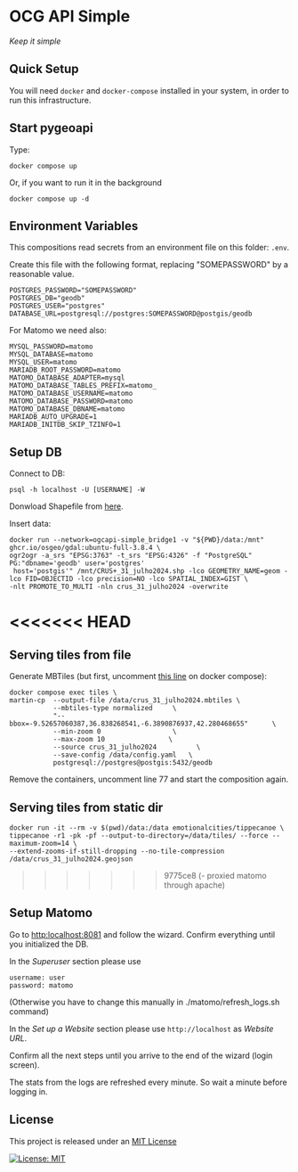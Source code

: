 # OCG API Simple

*Keep it simple*

## Quick Setup

You will need `docker` and `docker-compose` installed in your system, in order to run this infrastructure. 

## Start pygeoapi

Type:

```
docker compose up
```

Or, if you want to run it in the background

```
docker compose up -d
```


## Environment Variables

This compositions read secrets from an environment file on this folder: ```.env```.

Create this file with the following format, replacing "SOMEPASSWORD" by a reasonable value.

```
POSTGRES_PASSWORD="SOMEPASSWORD"
POSTGRES_DB="geodb"
POSTGRES_USER="postgres"
DATABASE_URL=postgresql://postgres:SOMEPASSWORD@postgis/geodb
```

For Matomo we need also:

```
MYSQL_PASSWORD=matomo
MYSQL_DATABASE=matomo
MYSQL_USER=matomo
MARIADB_ROOT_PASSWORD=matomo
MATOMO_DATABASE_ADAPTER=mysql
MATOMO_DATABASE_TABLES_PREFIX=matomo_
MATOMO_DATABASE_USERNAME=matomo
MATOMO_DATABASE_PASSWORD=matomo
MATOMO_DATABASE_DBNAME=matomo
MARIADB_AUTO_UPGRADE=1
MARIADB_INITDB_SKIP_TZINFO=1
```

## Setup DB

Connect to DB:

```
psql -h localhost -U [USERNAME] -W
```

Donwload Shapefile from [here](https://www.dgterritorio.gov.pt/download/agt/).

Insert data:

```
docker run --network=ogcapi-simple_bridge1 -v "${PWD}/data:/mnt" ghcr.io/osgeo/gdal:ubuntu-full-3.8.4 \
ogr2ogr -a_srs "EPSG:3763" -t_srs "EPSG:4326" -f "PostgreSQL" PG:"dbname='geodb' user='postgres'
 host='postgis'" /mnt/CRUS+_31_julho2024.shp -lco GEOMETRY_NAME=geom -lco FID=OBJECTID -lco precision=NO -lco SPATIAL_INDEX=GIST \
-nlt PROMOTE_TO_MULTI -nln crus_31_julho2024 -overwrite
```

<<<<<<< HEAD
=======
## Serving tiles from file

Generate MBTiles (but first, uncomment [this line](docker-compose.yml#+77) on docker compose):

```
docker compose exec tiles \
martin-cp  --output-file /data/crus_31_julho2024.mbtiles \
           --mbtiles-type normalized     \
           "--bbox=-9.52657060387,36.838268541,-6.3890876937,42.280468655"      \
           --min-zoom 0                  \
           --max-zoom 10                \
           --source crus_31_julho2024          \
           --save-config /data/config.yaml   \
           postgresql://postgres@postgis:5432/geodb
```

Remove the containers, uncomment line 77 and start the composition again.

## Serving tiles from static dir

```
docker run -it --rm -v $(pwd)/data:/data emotionalcities/tippecanoe \
tippecanoe -r1 -pk -pf --output-to-directory=/data/tiles/ --force --maximum-zoom=14 \
--extend-zooms-if-still-dropping --no-tile-compression /data/crus_31_julho2024.geojson
```

>>>>>>> 9775ce8 (- proxied matomo through apache)
## Setup Matomo

Go to [http:localhost:8081](http:localhost:8081) and follow the wizard. Confirm everything until you initialized the DB. 

In the *Superuser* section please use 

```
username: user
password: matomo
```

(Otherwise you have to change this manually in ./matomo/refresh_logs.sh command)

In the *Set up a Website* section please use `http://localhost` as *Website URL*. 

Confirm all the next steps until you arrive to the end of the wizard (login screen).

The stats from the logs are refreshed every minute. So wait a minute before logging in.


## License

This project is released under an [MIT License](./LICENSE)

[![License: MIT](https://img.shields.io/badge/License-MIT-yellow.svg)](https://opensource.org/licenses/MIT)